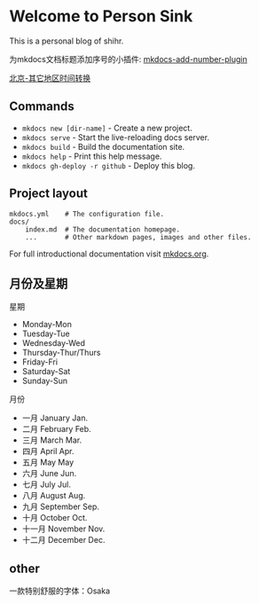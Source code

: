 # Welcome to Person Sink

This is a personal blog of shihr.

为mkdocs文档标题添加序号的小插件: [mkdocs-add-number-plugin](https://github.com/ignorantshr/mkdocs-add-number-plugin)

[北京-其它地区时间转换](其它/北京-其它地区时间转换)

## Commands

* `mkdocs new [dir-name]` - Create a new project.
* `mkdocs serve` - Start the live-reloading docs server.
* `mkdocs build` - Build the documentation site.
* `mkdocs help` - Print this help message.
* `mkdocs gh-deploy -r github` - Deploy this blog.

## Project layout

    mkdocs.yml    # The configuration file.
    docs/
        index.md  # The documentation homepage.
        ...       # Other markdown pages, images and other files.

For full introductional documentation visit [mkdocs.org](https://mkdocs.org).

## 月份及星期

星期

- Monday-Mon
- Tuesday-Tue
- Wednesday-Wed
- Thursday-Thur/Thurs
- Friday-Fri
- Saturday-Sat
- Sunday-Sun

月份

- 一月 January Jan. 
- 二月 February Feb. 
- 三月 March Mar. 
- 四月 April Apr. 
- 五月 May May 
- 六月 June Jun. 
- 七月 July Jul. 
- 八月 August Aug. 
- 九月 September Sep. 
- 十月 October Oct. 
- 十一月 November Nov. 
- 十二月 December Dec. 

## other

一款特别舒服的字体：Osaka

